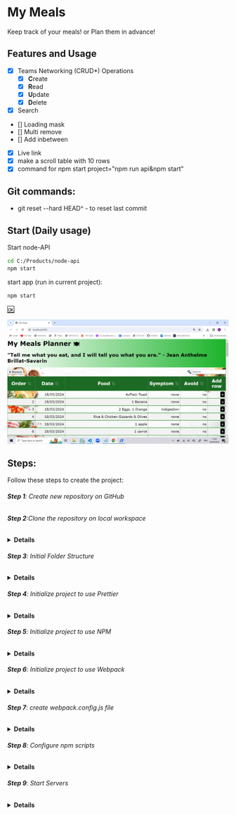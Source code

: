 # My Meals

Keep track of your meals! or Plan them in advance!

## Features and Usage

- [x] Teams Networking (CRUD\*) Operations
  - [x] **C**reate
  - [x] **R**ead
  - [x] **U**pdate
  - [x] **D**elete
- [x] Search
- [] Loading mask
- [] Multi remove
- [] Add inbetween
- [x] Live link
- [x] make a scroll table with 10 rows
- [x] command for npm start project="npm run api&npm start"

## Git commands:

- git reset --hard HEAD^ - to reset last commit

## Start (Daily usage)

Start node-API

```sh
cd C:/Products/node-api
npm start
```

start app (run in current project):

```sh
npm start
```

[🆗](https://sabovoichita.github.io/meals-planner/)

![Preview](src/images/Preview.png)

## Steps:

Follow these steps to create the project:

###### **Step 1**: Create new repository on GitHub

###### **Step 2**:Clone the repository on local workspace

<details><summary><b>Details</b></summary>
git clone + Shift&Insert - in GitBash terminal
</details>

###### **Step 3**: Initial Folder Structure

<details><summary><b>Details</b></summary>
open with Visual Studio Code, Add to SRC folder, index.html(with basic layout), style.css(with basic design) and index.js(with a console)
</details>

###### **Step 4**: Initialize project to use Prettier

<details><summary><b>Details</b></summary>
-create .prettierrc file
"touch .prettierrc" - in console
with the following content:
{
  "trailingComma": "none",
  "semi": true,
  "tabWidth": 2,
  "singleQuote": false,
  "printWidth": 120,
  "arrowParens": "avoid"
} 
Prettier Settings:
VSCode:  Manage >  Settings
Search: "Default Formatter" -> Select: "Prettier - Code..."
Search: "Format On Save" -> Check it
Right Click - Format Document With... (configure...)
</details>

###### **Step 5**: Initialize project to use NPM

<details><summary><b>Details</b></summary>
-Install NodeJs
-inside root folder run "npm init -y"
-in package.json file :
    -description-add description of the project
    -author- add name/names
</details>

###### **Step 6**: Initialize project to use Webpack

<details><summary><b>Details</b></summary>
 Install required npm packages- run in console GitBash:
```
npm install --save-dev webpack webpack-cli
npm i -D webpack-dev-server
npm i -D html-webpack-plugin
npm i -D html-loader style-loader css-loader
```
</details>

###### **Step 7**: create webpack.config.js file

<details><summary><b>Details</b></summary>
Add to webpack.config.js:-run in console:"touch webpack.config.js" and add:

const path = require("path");
const HtmlWebpackPlugin = require("html-webpack-plugin");

module.exports = env => {
const isProduction = !!env.WEBPACK_BUILD;
return {
mode: isProduction ? "production" : "development",
entry: ["./src/index.js"],
devtool: isProduction ? false : "inline-source-map",
devServer: {
static: ["src"],
watchFiles: ["src/**/*.*"]
},
plugins: [
new HtmlWebpackPlugin({
template: "./src/index.html"
})
],
module: {
rules: [{
test: /\.html$/i,
        loader: "html-loader"
      }, {
        test: /\.css$/i,
use: ["style-loader", "css-loader"]
}]
},
output: {
filename: "main.js",
path: path.resolve(\_\_dirname, "docs"),
publicPath: ""
}
};
};

</details>

###### **Step 8**: Configure npm scripts

<details><summary><b>Details</b></summary>
Add following scripts inside package.json(only content inside the braces with a comma first):
```
"scripts": {
"clean": "rimraf docs",
"clear": "npm run clean && rimraf node_modules",
"prebuild": "npm run clean",
"build": "webpack --mode production",
"start": "webpack serve --open",
"demo": "set PORT=8080 && serve docs"
}
```
</details>

###### **Step 9**: Start Servers

<details><summary><b>Details</b></summary>
-run ```sh npm start ``` in terminal
<details>

###### **Step 10**: Import style.css and index.js

<details><summary><b>Details</b></summary>
Folder Structure:
📁docs
    index.js
    main.js
📁filenode_modules
📁src
    index.html
    index.js
    style.css
.gitgnore
📄.prettierrc
📄package.json
webpack.config.js

-Delete links to import style.css and index.js from index.html

- in index.js add "import './style.css'"
</details>

###### **Step 11**: Install Global Packages

<details><summary><b>Details</b></summary>
```sh
npm install --global serve
npm i -g rimraf
```
-npm run clean- will remove the DOCS folder
</details>

###### **Step 12**: Running Scripts

<details><summary><b>Details</b></summary>
```sh
npm start
npm run build
npm run demo
```
CTRL + Click in  terminal  to open :
-Local:  http://localhost:8080 or
-Network : https://192.168.68.132:8080
</details>

###### **Step 13**: Create main layout

<details><summary><b>Details</b></summary>
index.html:
<header>
<div id="header-wrapper">
<div id="my-picture">
<img src="images/picture.png" alt="picture" width="100px" height="100px" >
</div>
<div id="header-info">
<h1>Title</h1>
<h2>Subtitle</h2>
</div>
</div>

</header>
<section>
<button>❌Remove</button>
Table...
</section>
<footer>👨‍💻Source Code</footer>

-npm start

style.css:

html {
height:100%
}

body {
min-height:100%;
margin:0;
display:flex;
flex-direction:column;
background:#something;
}

body > section {
flex:1;
padding:15px
}

footer {
background-color:blue;
color:white;
padding:7px;
}

header {
background: url(images/picture1.png);
}

header img {
border-radius:50%;
border:4px solid #fff;
background-color:#ffffff90;
}

#my-picture {
padding:5px;
width:108px;
height:108px;
}

#header-wrapper {
display:flex;
flex-direction:row;
align-items:center;
background:linear-gradient(45deg, #color, transparent)
}

#header-info {
padding:10px;
text-shadow: 1px 1px 2px #000000;
}

h1 {
color:white;
margin:5px 0;
}

h2 {
color:white;
margin:5px 0;
font-weight:100;
font-size:1.2em;
}

<details>

###### **Step 14**: Create Table & CSS

<details><summary><b>Details</b></summary>
index.html:
<table border="1" id="mealsTable">
        <tr>
          <th>Order <span class="order">&#8645;</span></th>
          <th>Date <span class="order">&#8645;</span></th>
          <th>Time <span class="order">&#8645;</span></th>
          <th>Meal <span class="order">&#8645;</span></th>
          <th>Symptom <span class="order">&#8645;</span></th>
          <th>Avoid <span class="order">&#8645;</span></th>
          <th>Add row</th>
        </tr>
        <tr>
          <td>1.</td>
          <td>18/03/2024</td>
          <td>08:30</td>
          <td>4 x Plain Toast</td>
          <td>None</td>
          <td>No</td>
          <td><span class="plus">&#43;</span></td>
        </tr>
      </table>

style.css:
#mealsTable th,
#mealsTable td {
padding: 5px;
border-right: none;
border-bottom: 2px solid green;
}

#mealsTable {
border-collapse: collapse;
width: 100%;
}
#mealsTable th {
font-size: 1.4rem;
background-color: rgb(29, 106, 37);
color: white;
padding: 10px 5px;
}

.order {
opacity: 0.3;
cursor: pointer;
}

.plus {
background-color: black;
color: white;
padding: 4px;
border-radius: 3px;
align-content: flex-end;
}

#mealsTable tr:nth-child(even) {
background-color:#f2f2f2;
}

</details>

###### **Step 16**: Create teams.json, load them and print them in console

<details><summary><b>Details</b></summary>
```
function loadMeals() {
  fetch("meals.json")
    .then(r => r.json)
    .then(meals => {
      console.warn("meals", meals);
    });
}
loadMeals();
```
-also delete script with index.js from index.html
</details>

###### **Step 17**: Render Meals using String Template

<details><summary><b>Details</b></summary>
```
function getMealAsHTML(meal) {
// console.info("inside map");
return `<tr>
  <td>${meal.order}</td>
  <td>${new Date().toLocaleString()}</td>
  <td>${meal.meal}</td>
  <td>${meal.symptom}</td>
  <td>${meal.avoid}</td>
  <td><span class="plus">&#43;</span></td>
</tr>`;
}
function renderMeals(meals) {
const mealsHTML = meals.map(getMealAsHTML);
document.querySelector("#mealsTable tbody").innerHTML = mealsHTML.join("");
}
meals.json:
[
{ "order": 1, "date": "18/03/2024", "meal": "4xPlain Toast", "symptom": "none", "avoid": "no" },
{ "order": 2, "date": "18/03/2024", "meal": "1 Banana", "symptom": "none", "avoid": "no" },
{ "order": 3, "date": "18/03/2024", "meal": "2 Eggs & 1 Orange", "symptom": "indigestion", "avoid": "no" },
{ "order": 4, "date": "18/03/2024", "meal": "Rice & Chicken Gizzards & Olives", "symptom": "none", "avoid": "no" }
]
```
</details>

###### **Step 18**:Toolbar and Spacer (Remove and Search)

<details><summary><b>Details</b></summary>
style.css: 
.tbar {
  margin-top: 10px;
  margin-bottom: 10px;
  display: flex;
  align-items: stretch;
  flex-direction: row;
}

.tfill {
flex: 1;
}

.tbar label {
padding: 5px;
}
index.html:

<div class="tbar">
        <button>✖ Remove</button>
        <div class="tfill"></div>
        <input type="search" name="search" id="search" placeholder="Search" />
        <label for="search">🔍</label>
      </div>
</details>

###### **Step 19**:Connect to Node-Api

<details><summary><b>Details</b></summary>

#### Install :

```
 git clone https://github.com/sabovoichita/node-api.git
 cd node-api
 npm install
```

#### Usage:

```
npm start
# or(when you work inside the code and want autorestart)
npm run devstart
```

Open http://localhost:3000 to see if it works!
-Modify the node-api with all necesarry data
Create a new repository with "node-api-meals"(if you want)

To Open: SHIFT+ RightClick to Open PoweShell then run npm start to get access to data in the other project

</details>

###### **Step 20**:Connect to Node-Api with the function loadTeams()

<details><summary><b>Details</b></summary>
function loadMeals() {
  fetch("http://localhost:3000/meals-json", {
    method: "GET",
    headers: {
      "Content-Type": "application/json"
    }
  })
    .then(r => r.json())
    .then(meals => {
      renderMeals(meals);
    });
}
</details>

###### **Step 21**:Static form to creat meal

<details><summary><b>Details</b></summary>
style.css:
#mealsTable tfoot input[type="text"] {
  width: 100%;
  box-sizing: border-box;
}

index.html

<form id="mealsForm" method="get">
        <table border="1" id="mealsTable">
          <thead>
            <colgroup>
              <col span="1" />
              <col span="1" />
              <col span="1" />
              <col span="1" />
              <col span="1" />
              <col span="1" style="width: 90px" />
            </colgroup>
            <tr>
              <th>Order <span class="order">&#8645;</span></th>
              <th>Date <span class="order">&#8645;</span></th>
              <th>Food <span class="order">&#8645;</span></th>
              <th>Symptom <span class="order">&#8645;</span></th>
              <th>Avoid <span class="order">&#8645;</span></th>
              <th>Add row</th>
            </tr>
          </thead>
          <tbody></tbody>
          <tfoot>
            <tr>
              <td>
                <input required type="text" name="order" id="order" placeholder="Order" />
              </td>
              <td>
                <input required type="text" name="date" id="date" placeholder="Date" />
              </td>
              <td>
                <input required type="text" name="food" id="food" placeholder="Food" />
              </td>
              <td>
                <input required type="text" name="symptom" id="symptom" placeholder="Symptom" />
              </td>
              <td>
                <input required type="text" name="avoid" id="avoid" placeholder="Avoid" />
              </td>
              <td><button type="submit">✅</button> <button type="reset">❎</button></td>
            </tr>
          </tfoot>
        </table>
      </form>
</details>

###### **Step 22**:Create meal request(function $,createMealRequest)

<details><summary><b>Details</b></summary>
function $(selector) {
  return document.querySelector(selector);
}
function createMealRequest(meal) {
  fetch("http://localhost:3000/meals-json/create", {
    method: "POST",
    headers: {
      "Content-Type": "application/json"
    },
    body: JSON.stringify(meal)
  });
}
function $(selector) {
  return document.querySelector(selector);
}
function onSubmit(e) {
  // console.warn("submit", e);
  e.preventDefault();
  const date = $("input[name = order ]").value;
  const food = $("input[id = food]").value;
  const symptom = $("#symptom").value;
  const avoid = $("#avoid").value;
  const meal = {
    order: $("input[name = order ]").value,
    date: date,
    food: food,
    symptom,
    avoid
  };
  createMealRequest(meal);
  window.location.reload();
  // console.warn(meal);
}
function initEvents(){
$("#mealsForm").addEventListener("submit", onSubmit);

}

initEvents();

</details>

###### **Step 23**:Wait for request to be done before we reload

<details><summary><b>Details</b></summary>
-add return:
function createMealRequest(meal) {
  return fetch("http://localhost:3000/meals-json/create", {
    method: "POST",
    headers: {
      "Content-Type": "application/json"
    },
    body: JSON.stringify(meal)
  }).then(r => r.json());
}
-modify function onSubmit()

function onSubmit(e) {
// console.warn("submit", e);
e.preventDefault();

const date = $("input[name = order ]").value;
const food = $("input[id = food]").value;
const symptom = $("#symptom").value;
const avoid = $("#avoid").value;

const meal = {
order: $("input[name = order ]").value,
date: date,
food: food,
symptom,
avoid
};

createMealRequest(meal).then(status => {
// console.log("status", status);
if (status.success) {
window.location.reload();
}
});
// console.info("ready", r);

// console.warn(meal);
}

</details>

###### **Step 24**:HTML &CSS for Remove Button

<details><summary><b>Details</b></summary>

 <td>
  <button type = "button" class = "action-btn delete-btn">♻</button>
  </td>
  ----
  .action-btn {
  cursor: pointer;
  min-width: 34px;
}
.delete-btn {
  display: none;
  color: #b90303;
}

#mealsTable tr:hover .delete-btn {
display: inline-block;
}

td, th{
line-height:25px;
}

---

</details>

###### **Step 25**:DeleteTeamRequest

<details><summary><b>Details</b></summary>
// DELETE teams-json/delete
function deleteMealRequest(id) {
  return fetch("http://localhost:3000/meals-json/delete", {
    method: "DELETE",
    headers: {
      "Content-Type": "application/json"
    },
    body: JSON.stringify({ id: id })
  }).then(r => r.json());
}
---
data-id="${meal.id}
---
$("#mealsTable tbody").addEventListener("click", e => {
    if (e.target.matches("button.delete-btn")) {
      const id = e.target.dataset.id;
      deleteMealRequest(id).then(status => {
        if (status.success) {
          window.location.reload();
        }
      });
    }
  });

</details>

###### **Step 26**:Add Edit Button + CSS

<details><summary><b>Details</b></summary>
index.html:
class="table-actions"
---
 <button class="action-btn" type="submit">💾</button>
                <button class="action-btn" type="reset">✖</button>
---
index.js:
<button type = "button" data-id="${team.id}" class = "action-btn edit-btn">&#9998;</button>
---
style.css:
.table-actions {
  width: 90px;
}
.edit-btn {
  display: none;
  color: #039903;
}
#mealsTable tr:hover .action-btn {
  display: inline-block;
}

</details>

###### **Step 27**:Update Team Request

## <details><summary><b>Details</b></summary>

index.js:
let editId;
let allMeals = [];

---

const meal = getMealValues();

if (editId) {
meal.id = editId;
// console.warn("should we edit?", editId, meal);
updateMealRequest(meal).then(status => {
// console.warn("status", status);
if (status.success) {
window.location.reload();
}
});
} else {
createMealRequest(meal).then(status => {
// console.warn("status: ?", status);
if (status.success) {
window.location.reload();
}
});
}
}function startEdit(id) {
editId = id;
const meal = allMeals.find(meal => meal.id === id);
console.warn("edit", id, meal);
setMealValues(meal);
}

function setMealValues(meal) {
$("input[name=order]").value = meal.order;
$("input[name=date]").value = meal.date;
$("input[name=food").value = meal.food;
$("input[name=symptom]").value = meal.symptom;
$("input[name=avoid]").value = meal.avoid;
}

function getMealValues() {
const order = $("input[name=order]").value;

---

</details>

###### **Step 28**:fix reset flow (clear editId)

<details>
<summary><b>Details</b></summary>
.console.warn("should we edit?
", editId, meal);
$("#mealsForm").addEventListener("reset", () => {
console.warn("reset", editId);
editId = undefined;
});

</details>

###### **Step 29**:filter elements

<details><summary><b>Details</b></summary>
function filterElements(search) {
  search = search.toLowerCase();
  // console.warn("search %o", search);
  return allMeals.filter(meal => {
    // console.log("meal", meal.symptom === search);
    return (
      // meal.order.toLowerCase().includes(search) ||
      meal.date.toLowerCase().includes(search) ||
      meal.food.toLowerCase().includes(search) ||
      meal.symptom.toLowerCase().includes(search) ||
      meal.avoid.toLowerCase().includes(search)
    );
  });
}
function initEvents() {
  $("#search").addEventListener("input", e => {
    const search = e.target.value;
    const meals = filterElements(search);
    renderMeals(meals);
  });

</details>

###### **Step 30**:make filterElements pure functions

<details><summary><b>Details</b></summary>
function filterElements(meals, search) {
...
  return meals.filter(meal => {
...
const meals = filterElements(allMeals, search);

</details>

###### **Step 31**:inline push new team and rerender all teams

<details><summary><b>Details</b></summary>
<script>
    console.time("app-ready");
  </script>
  ...
  console.timeEnd("app-ready");
  ...
  console.warn("status: ?", status, meal);
...

</details>

###### **Step 32**:live remove team without reload page & add areTeamsEquals function

<details><summary><b>Details</b></summary>
live remove team without reload page:
allMeals = allMeals.filter(meal => meal.id !== id);
renderMeals(allMeals);
...
function areMealsEquals(renderedMeals, meals) {
if (renderedMeals === meals) {
console.info("same array");
return true;
}
if (renderedMeals.length === meals.length) {
const eq = renderedMeals.every((meal, i) => meal === meals[i]);
if (eq) {
console.info("same content in arrays");
return true;
}
}
return false;
}
let renderedMeals = [];
function renderMeals(meals) {
// console.time("eq-check");
if (areMealsEquals(renderedMeals, meals)) {
// console.timeEnd("eq-check");
return;
}
// console.timeEnd("eq-check");
renderedMeals === meals;
console.time("render");
const mealsHTML = meals.map(getMealAsHTML);
$("#mealsTable tbody").innerHTML = mealsHTML.join("");
console.timeEnd("render");

</details>

###### **Step 33**:use array.map to copy new array to new reference

<details><summary><b>Details</b></summary>
allMeals = allMeals.map(meal => meal);
</details>
